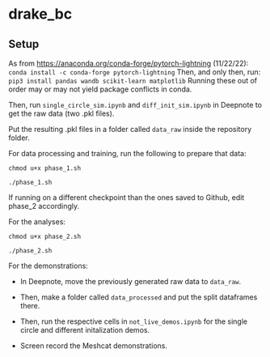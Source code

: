 # drake_bc

## Setup
 
As from https://anaconda.org/conda-forge/pytorch-lightning (11/22/22):
`
conda install -c conda-forge pytorch-lightning
`
Then, and only then, run:
`
pip3 install pandas wandb scikit-learn matplotlib
`
Running these out of order may or may not yield package conflicts in conda.

Then, run `single_circle_sim.ipynb` and `diff_init_sim.ipynb` in Deepnote to get the raw data (two .pkl files).

Put the resulting .pkl files in a folder called `data_raw` inside the repository folder.

For data processing and training, run the following to prepare that data:

```
chmod u+x phase_1.sh

./phase_1.sh
```

If running on a different checkpoint than the ones saved to Github, edit phase_2 accordingly.

For the analyses:
```
chmod u+x phase_2.sh

./phase_2.sh
```

For the demonstrations:

- In Deepnote, move the previously generated raw data to `data_raw`.

- Then, make a folder called `data_processed` and put the split dataframes there.

- Then, run the respective cells in `not_live_demos.ipynb` for the single circle and different initalization demos.

- Screen record the Meshcat demonstrations.

